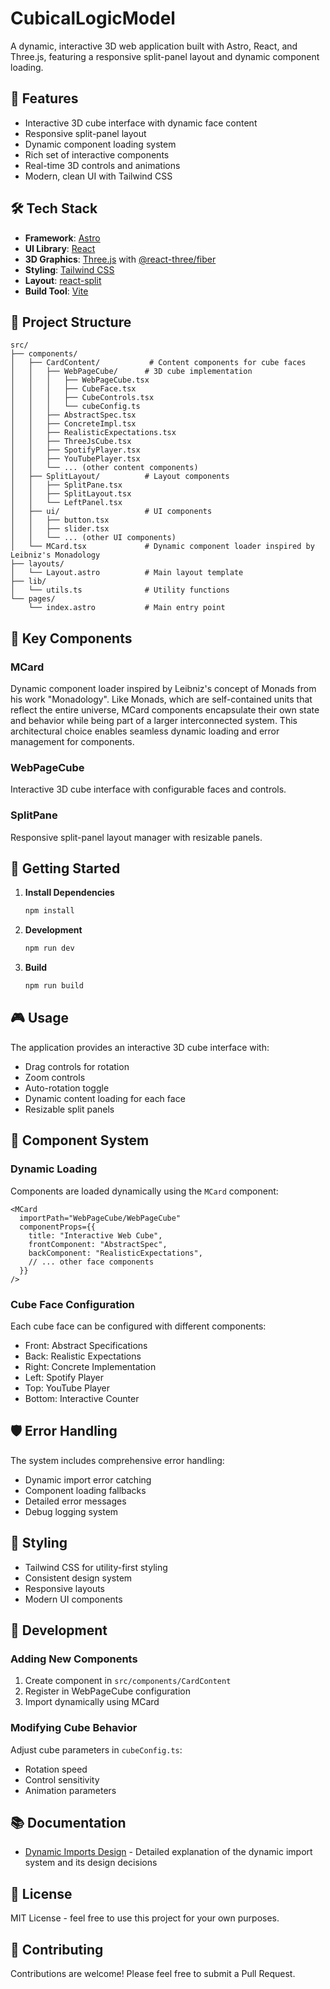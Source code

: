 # CubicalLogicModel

A dynamic, interactive 3D web application built with Astro, React, and Three.js, featuring a responsive split-panel layout and dynamic component loading.

## 🚀 Features

- Interactive 3D cube interface with dynamic face content
- Responsive split-panel layout
- Dynamic component loading system
- Rich set of interactive components
- Real-time 3D controls and animations
- Modern, clean UI with Tailwind CSS

## 🛠️ Tech Stack

- **Framework**: [Astro](https://astro.build/)
- **UI Library**: [React](https://reactjs.org/)
- **3D Graphics**: [Three.js](https://threejs.org/) with [@react-three/fiber](https://docs.pmnd.rs/react-three-fiber)
- **Styling**: [Tailwind CSS](https://tailwindcss.com/)
- **Layout**: [react-split](https://www.npmjs.com/package/react-split)
- **Build Tool**: [Vite](https://vitejs.dev/)

## 📁 Project Structure

```
src/
├── components/
│   ├── CardContent/           # Content components for cube faces
│   │   ├── WebPageCube/      # 3D cube implementation
│   │   │   ├── WebPageCube.tsx
│   │   │   ├── CubeFace.tsx
│   │   │   ├── CubeControls.tsx
│   │   │   └── cubeConfig.ts
│   │   ├── AbstractSpec.tsx
│   │   ├── ConcreteImpl.tsx
│   │   ├── RealisticExpectations.tsx
│   │   ├── ThreeJsCube.tsx
│   │   ├── SpotifyPlayer.tsx
│   │   ├── YouTubePlayer.tsx
│   │   └── ... (other content components)
│   ├── SplitLayout/          # Layout components
│   │   ├── SplitPane.tsx
│   │   ├── SplitLayout.tsx
│   │   └── LeftPanel.tsx
│   ├── ui/                   # UI components
│   │   ├── button.tsx
│   │   ├── slider.tsx
│   │   └── ... (other UI components)
│   └── MCard.tsx             # Dynamic component loader inspired by Leibniz's Monadology
├── layouts/
│   └── Layout.astro          # Main layout template
├── lib/
│   └── utils.ts              # Utility functions
└── pages/
    └── index.astro           # Main entry point
```

## 🔑 Key Components

### MCard
Dynamic component loader inspired by Leibniz's concept of Monads from his work "Monadology". Like Monads, which are self-contained units that reflect the entire universe, MCard components encapsulate their own state and behavior while being part of a larger interconnected system. This architectural choice enables seamless dynamic loading and error management for components.

### WebPageCube
Interactive 3D cube interface with configurable faces and controls.

### SplitPane
Responsive split-panel layout manager with resizable panels.

## 🚀 Getting Started

1. **Install Dependencies**
   ```bash
   npm install
   ```

2. **Development**
   ```bash
   npm run dev
   ```

3. **Build**
   ```bash
   npm run build
   ```

## 🎮 Usage

The application provides an interactive 3D cube interface with:
- Drag controls for rotation
- Zoom controls
- Auto-rotation toggle
- Dynamic content loading for each face
- Resizable split panels

## 🧩 Component System

### Dynamic Loading
Components are loaded dynamically using the `MCard` component:
```tsx
<MCard
  importPath="WebPageCube/WebPageCube"
  componentProps={{
    title: "Interactive Web Cube",
    frontComponent: "AbstractSpec",
    backComponent: "RealisticExpectations",
    // ... other face components
  }}
/>
```

### Cube Face Configuration
Each cube face can be configured with different components:
- Front: Abstract Specifications
- Back: Realistic Expectations
- Right: Concrete Implementation
- Left: Spotify Player
- Top: YouTube Player
- Bottom: Interactive Counter

## 🛡️ Error Handling

The system includes comprehensive error handling:
- Dynamic import error catching
- Component loading fallbacks
- Detailed error messages
- Debug logging system

## 🎨 Styling

- Tailwind CSS for utility-first styling
- Consistent design system
- Responsive layouts
- Modern UI components

## 🔧 Development

### Adding New Components
1. Create component in `src/components/CardContent`
2. Register in WebPageCube configuration
3. Import dynamically using MCard

### Modifying Cube Behavior
Adjust cube parameters in `cubeConfig.ts`:
- Rotation speed
- Control sensitivity
- Animation parameters

## 📚 Documentation

- [Dynamic Imports Design](./docs/dynamic-imports.md) - Detailed explanation of the dynamic import system and its design decisions

## 📝 License

MIT License - feel free to use this project for your own purposes.

## 🤝 Contributing

Contributions are welcome! Please feel free to submit a Pull Request.
